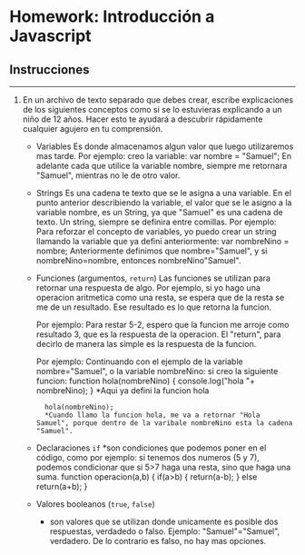 # Homework: Introducción a Javascript

## Instrucciones
---
1. En un archivo de texto separado que debes crear, escribe explicaciones de los siguientes conceptos como si se lo estuvieras explicando a un niño de 12 años. Hacer esto te ayudará a descubrir rápidamente cualquier agujero en tu comprensión.

	* Variables
		Es donde almacenamos algun valor que luego utilizaremos mas tarde.
		Por ejemplo: creo la variable:
						var nombre = "Samuel";
		En adelante cada que utilice la variable nombre, siempre me retornara "Samuel", mientras no le de otro valor.


	* Strings
		Es una cadena te texto que se le asigna a una variable. En el punto anterior describiendo la variable, el valor que se le asigno a la variable nombre, es un String, ya que "Samuel" es una cadena de texto. Un string, siempre se definira entre comillas.
		Por ejemplo: Para reforzar el concepto de variables, yo puedo crear un string llamando la variable que ya defini anteriormente:
						var nombreNino = nombre;
		Anteriormente definimos que nombre="Samuel", y si nombreNino=nombre, entonces nombreNino"Samuel".


	* Funciones (argumentos, `return`)
		Las funciones se utilizan para retornar una respuesta de algo. Por ejemplo, si yo hago una operacion aritmetica como una resta, se espera que de la resta se me de un resultado. Ese resultado es lo que retorna la funcion.
	
		Por ejemplo: Para restar 5-2, espero que la funcion me arroje como resultado 3, que es la respuesta de la operacion. El "return", para decirlo de manera las simple es la respuesta de la funcion.

		Por ejemplo: Continuando con el ejemplo de la variable nombre="Samuel", o la variable nombreNino:
		si creo la siguiente funcion:
			function hola(nombreNino)
			{
				console.log("hola "+ nombreNino);
			}
			*Aqui ya defini la funcion hola

			hola(nombreNino);
			*Cuando llamo la funcion hola, me va a retornar "Hola Samuel", porque dentro de la varibale nombreNino esta la cadena "Samuel".
			
			

	* Declaraciones `if`
		*son condiciones que podemos poner en el código, como por ejemplo: si tenemos dos numeros (5 y 7), podemos condicionar que si 5>7 haga una resta, sino que haga una suma.
		function operacion(a,b)
		{
			if(a>b)
			{
				return(a-b);
			}
			else return(a+b);
		}

	* Valores booleanos (`true`, `false`)
		* son valores que se utilizan donde unicamente es posible dos respuestas, verdadedo o falso.
		Ejemplo: "Samuel"="Samuel", verdadero. De lo contrario es falso, no hay mas opciones.
